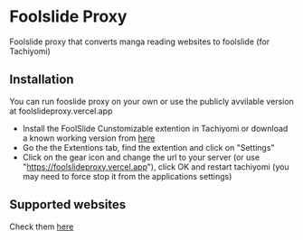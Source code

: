 # Foolslide Proxy

Foolslide proxy that converts manga reading websites to foolslide (for Tachiyomi)

## Installation

You can run fooslide proxy on your own or use the publicly avvilable version at foolslideproxy.vercel.app

- Install the FoolSlide Cunstomizable extention in Tachiyomi or download a known working version from [here](https://github.com/tachiyomiorg/tachiyomi-extensions/raw/a8fc31839cad01644b90eb26fd7961d14e5b92ed/apk/tachiyomi-all.foolslidecustomizable-v1.3.3.apk)
- Go the the Extentions tab, find the extention and click on "Settings"
- Click on the gear icon and change the url to your server (or use "https://foolslideproxy.vercel.app"), click OK and restart tachiyomi (you may need to force stop it from the applications settings)

## Supported websites

Check them [here](https://github.com/Minettyx/FoolslideProxy/wiki/Available-sources)
